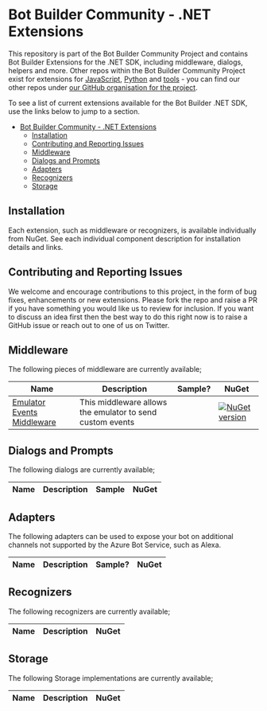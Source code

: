 # Bot Builder Community - .NET Extensions

This repository is part of the Bot Builder Community Project and contains Bot Builder Extensions for the .NET SDK, including middleware, dialogs, helpers and more. Other repos within the Bot Builder Community Project exist for extensions for [JavaScript](https://github.com/BotBuilderCommunity/botbuilder-community-js), [Python](https://github.com/BotBuilderCommunity/botbuilder-community-python) and [tools](https://github.com/BotBuilderCommunity/botbuilder-community-tools) - you can find our other repos under [our GitHub organisation for the project](https://github.com/BotBuilderCommunity/).  

To see a list of current extensions available for the Bot Builder .NET SDK, use the links below to jump to a section.

- [Bot Builder Community - .NET Extensions](#bot-builder-community---net-extensions)
  - [Installation](#installation)
  - [Contributing and Reporting Issues](#contributing-and-reporting-issues)
  - [Middleware](#middleware)
  - [Dialogs and Prompts](#dialogs-and-prompts)
  - [Adapters](#adapters)
  - [Recognizers](#recognizers)
  - [Storage](#storage)

## Installation

Each extension, such as middleware or recognizers, is available individually from NuGet. See each individual component description for installation details and links.

## Contributing and Reporting Issues

We welcome and encourage contributions to this project, in the form of bug fixes, enhancements or new extensions. Please fork the repo and raise a PR if you have something you would like us to review for inclusion.  If you want to discuss an idea first then the best way to do this right now is to raise a GitHub issue or reach out to one of us on Twitter.

## Middleware

The following pieces of middleware are currently available;

| Name | Description | Sample? | NuGet |
| ------ | ------ | ------ | ------ |
| [Emulator Events Middleware](libraries/Bot.Builder.Community.Middleware.EmulatorEvents) | This middleware allows the emulator to send custom events| | [![NuGet version](https://img.shields.io/badge/NuGet-1.0.76-blue.svg)](https://www.nuget.org/packages/Bot.Builder.Community.Middleware.EmulatorEvents/) |


## Dialogs and Prompts

The following dialogs are currently available;

| Name | Description | Sample | NuGet |
| ------ | ------ | ------ | ------ |


## Adapters

The following adapters can be used to expose your bot on additional channels not supported by the Azure Bot Service, such as Alexa.

| Name | Description | Sample? | NuGet |
| ------ | ------ | ------ | ------ |

## Recognizers

The following recognizers are currently available;

| Name | Description | NuGet |
| ------ | ------ | ------ |


## Storage

The following Storage implementations are currently available;

| Name | Description | NuGet |
| ------ | ------ | ------ |
